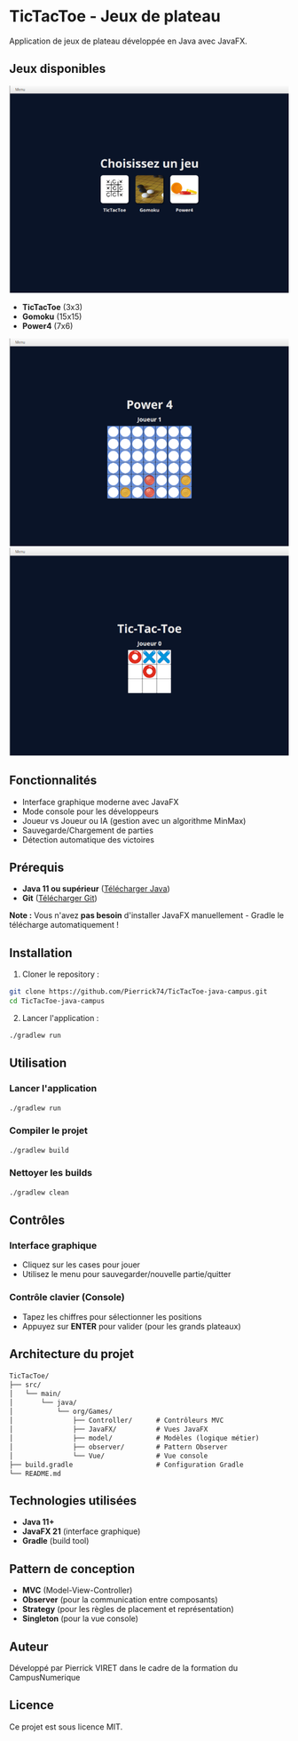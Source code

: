 # TicTacToe - Jeux de plateau

Application de jeux de plateau développée en Java avec JavaFX.

## Jeux disponibles

![Menu principal](image/menu.png)
- **TicTacToe** (3x3)
- **Gomoku** (15x15)
- **Power4** (7x6)


![Menu principal](image/power4.png)
![Menu principal](image/tictactoe.png)

## Fonctionnalités

- Interface graphique moderne avec JavaFX
- Mode console pour les développeurs
- Joueur vs Joueur ou IA (gestion avec un algorithme MinMax)
- Sauvegarde/Chargement de parties
- Détection automatique des victoires

## Prérequis

- **Java 11 ou supérieur** ([Télécharger Java](https://www.oracle.com/java/technologies/downloads/))
- **Git** ([Télécharger Git](https://git-scm.com/downloads))

**Note :** Vous n'avez **pas besoin** d'installer JavaFX manuellement - Gradle le télécharge automatiquement !

## Installation

1. Cloner le repository :
```bash
git clone https://github.com/Pierrick74/TicTacToe-java-campus.git
cd TicTacToe-java-campus
```

2. Lancer l'application :
```bash
./gradlew run
```

## Utilisation

### Lancer l'application
```bash
./gradlew run
```

### Compiler le projet
```bash
./gradlew build
```

### Nettoyer les builds
```bash
./gradlew clean
```

## Contrôles

### Interface graphique
- Cliquez sur les cases pour jouer
- Utilisez le menu pour sauvegarder/nouvelle partie/quitter

### Contrôle clavier (Console)
- Tapez les chiffres pour sélectionner les positions
- Appuyez sur **ENTER** pour valider (pour les grands plateaux)

## Architecture du projet

```
TicTacToe/
├── src/
│   └── main/
│       └── java/
│           └── org/Games/
│               ├── Controller/      # Contrôleurs MVC
│               ├── JavaFX/          # Vues JavaFX
│               ├── model/           # Modèles (logique métier)
│               ├── observer/        # Pattern Observer
│               └── Vue/             # Vue console
├── build.gradle                     # Configuration Gradle
└── README.md
```

## Technologies utilisées

- **Java 11+**
- **JavaFX 21** (interface graphique)
- **Gradle** (build tool)

## Pattern de conception

- **MVC** (Model-View-Controller)
- **Observer** (pour la communication entre composants)
- **Strategy** (pour les règles de placement et représentation)
- **Singleton** (pour la vue console)

## Auteur

Développé par Pierrick VIRET dans le cadre de la formation du CampusNumerique

## Licence

Ce projet est sous licence MIT.